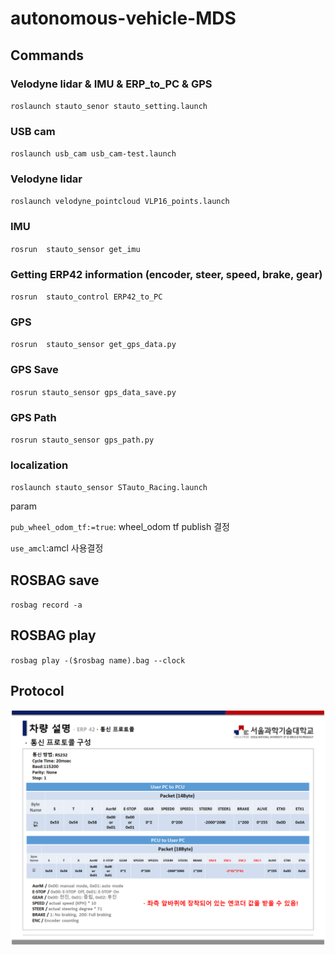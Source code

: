 # autonomous-vehicle-MDS


## Commands

### Velodyne lidar & IMU & ERP_to_PC & GPS 

``roslaunch stauto_senor stauto_setting.launch``

### USB cam

``roslaunch usb_cam usb_cam-test.launch ``


### Velodyne lidar

``roslaunch velodyne_pointcloud VLP16_points.launch``


### IMU

``rosrun  stauto_sensor get_imu 
``

### Getting ERP42 information (encoder, steer, speed, brake, gear)

``rosrun  stauto_control ERP42_to_PC
``

### GPS

``rosrun  stauto_sensor get_gps_data.py 
``

### GPS Save

``rosrun stauto_sensor gps_data_save.py 
``

### GPS Path

``rosrun stauto_sensor gps_path.py 
``

### localization

``roslaunch stauto_sensor STauto_Racing.launch``

param

``pub_wheel_odom_tf:=true``: wheel_odom tf publish 결정

``use_amcl``:amcl 사용결정

## ROSBAG save

``rosbag record -a ``


## ROSBAG play

``rosbag play -($rosbag name).bag --clock``


## Protocol

![img](./docs/Protocol_set.png)
